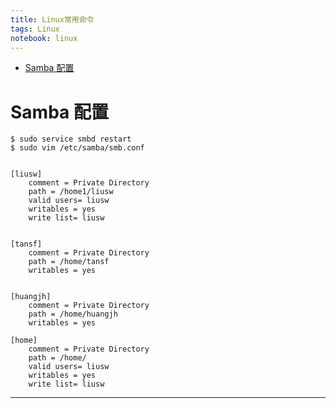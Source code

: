 ```yaml
--- 
title: Linux常用命令
tags: Linux
notebook: linux
---
```

<!-- MarkdownTOC -->

- [Samba 配置](#samba-配置)

<!-- /MarkdownTOC -->

# Samba 配置
	
	$ sudo service smbd restart
	$ sudo vim /etc/samba/smb.conf

```shell

[liusw]
    comment = Private Directory
    path = /home1/liusw
    valid users= liusw
    writables = yes
    write list= liusw


[tansf]
    comment = Private Directory
    path = /home/tansf
    writables = yes


[huangjh]
    comment = Private Directory
    path = /home/huangjh
    writables = yes

[home]
    comment = Private Directory
    path = /home/
    valid users= liusw
    writables = yes
    write list= liusw

```

***********